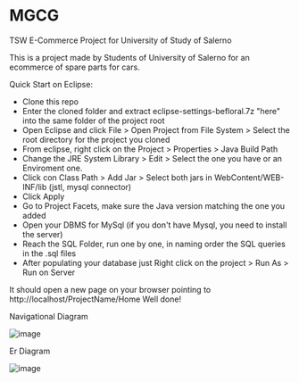 # MGCG
TSW E-Commerce Project for University of Study of Salerno

This is a project made by Students of University of Salerno for an ecommerce of spare parts for cars.

Quick Start on Eclipse:
- Clone this repo
- Enter the cloned folder and extract eclipse-settings-befloral.7z "here" into the same folder of the project root
- Open Eclipse and click File > Open Project from File System > Select the root directory for the project you cloned
- From eclipse, right click on the Project > Properties > Java Build Path
- Change the JRE System Library > Edit > Select the one you have or an Enviroment one.
- Click con Class Path > Add Jar > Select both jars in WebContent/WEB-INF/lib (jstl, mysql connector)
- Click Apply
- Go to Project Facets, make sure the Java version matching the one you added
- Open your DBMS for MySql (if you don't have Mysql, you need to install the server)
- Reach the SQL Folder, run one by one, in naming order the SQL queries in the .sql files
- After populating your database just Right click on the project > Run As > Run on Server

It should open a new page on your browser pointing to http://localhost/ProjectName/Home 
Well done!

Navigational Diagram

![image](https://user-images.githubusercontent.com/104584785/170060981-0a0fb356-7f32-46ae-91b5-75428a6b923b.png)

Er Diagram

![image](https://user-images.githubusercontent.com/104584785/170060566-cb119fcd-77e7-4504-a1eb-fb655ac1f522.png)
